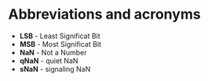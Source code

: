 # Abbreviations and acronyms

 * **LSB** - Least Significat Bit
 * **MSB** - Most Significat Bit
 * **NaN** - Not a Number
 * **qNaN** - quiet NaN
 * **sNaN** - signaling NaN

